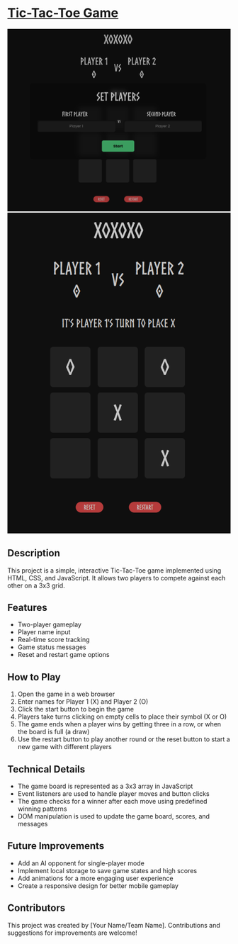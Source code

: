 # <a href="https://a07k.github.io/Project-Tic-Tac-Toe/">Tic-Tac-Toe Game</a>
<img src="tic-tac-toe.png" alt="Game">
<img src="tic-tac-toe2.png" alt="Game">

  <h2>Description</h2>
    <p>This project is a simple, interactive Tic-Tac-Toe game implemented using HTML, CSS, and JavaScript. It allows two players to compete against each other on a 3x3 grid.</p>

  <h2>Features</h2>
    <ul>
        <li>Two-player gameplay</li>
        <li>Player name input</li>
        <li>Real-time score tracking</li>
        <li>Game status messages</li>
        <li>Reset and restart game options</li>
    </ul>
    <h2>How to Play</h2>
    <ol>
        <li>Open the game in a web browser</li>
        <li>Enter names for Player 1 (X) and Player 2 (O)</li>
        <li>Click the start button to begin the game</li>
        <li>Players take turns clicking on empty cells to place their symbol (X or O)</li>
        <li>The game ends when a player wins by getting three in a row, or when the board is full (a draw)</li>
        <li>Use the restart button to play another round or the reset button to start a new game with different players</li>
    </ol>
    <h2>Technical Details</h2>
    <ul>
        <li>The game board is represented as a 3x3 array in JavaScript</li>
        <li>Event listeners are used to handle player moves and button clicks</li>
        <li>The game checks for a winner after each move using predefined winning patterns</li>
        <li>DOM manipulation is used to update the game board, scores, and messages</li>
    </ul>

  <h2>Future Improvements</h2>
    <ul>
        <li>Add an AI opponent for single-player mode</li>
        <li>Implement local storage to save game states and high scores</li>
        <li>Add animations for a more engaging user experience</li>
        <li>Create a responsive design for better mobile gameplay</li>
    </ul>

   <h2>Contributors</h2>
    <p>This project was created by [Your Name/Team Name]. Contributions and suggestions for improvements are welcome!</p>
